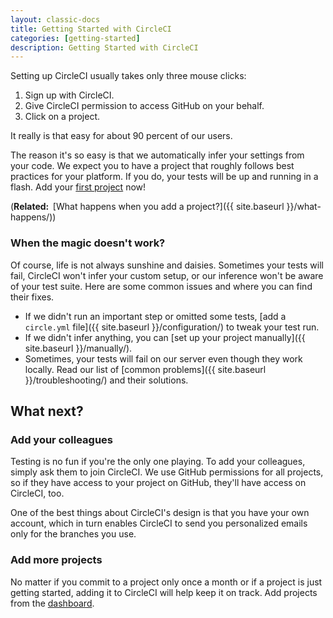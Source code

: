```yaml
---
layout: classic-docs
title: Getting Started with CircleCI
categories: [getting-started]
description: Getting Started with CircleCI
---
```


Setting up CircleCI usually takes only three mouse clicks:

1.  Sign up with CircleCI.
2.  Give CircleCI permission to access GitHub on your behalf.
3.  Click on a project.

It really is that easy for about 90 percent of our users.

The reason it's so easy is that we automatically infer your settings from your code.
We expect you to have a project that roughly follows best practices for your platform.
If you do, your tests will be up and running in a flash.
Add
your [first project](https://circleci.com/dashboard/) now!

(**Related: &nbsp;**[What happens when you add a project?]({{ site.baseurl }}/what-happens/))

### When the magic doesn't work?

Of course, life is not always sunshine and daisies.
Sometimes your tests will fail, CircleCI won't infer your custom setup, or our inference won't be aware of your test suite.
Here are some common issues and where you can find their fixes.

*   If we didn't run an important step or omitted some tests,
    [add a `circle.yml` file]({{ site.baseurl }}/configuration/)
    to tweak your test run.
*   If we didn't infer anything, you can [set up your project manually]({{ site.baseurl }}/manually/).
*   Sometimes, your tests will fail on our server even though they work locally.
    Read our list of [common problems]({{ site.baseurl }}/troubleshooting/) and their solutions.

## What next?

### Add your colleagues

Testing is no fun if you're the only one playing.
To add your colleagues, simply ask them to join CircleCI.
We use GitHub permissions for all projects, so if they have access to your project on GitHub, they'll have access on CircleCI, too.

One of the best things about CircleCI's design is that you have your own account, which in turn enables CircleCI to send you personalized emails only for the branches you use.

### Add more projects

No matter if you commit to a project only once a month or if a project is just getting started, adding it to CircleCI will help keep it on track.
Add projects from the
[dashboard](https://circleci.com/dashboard/).
